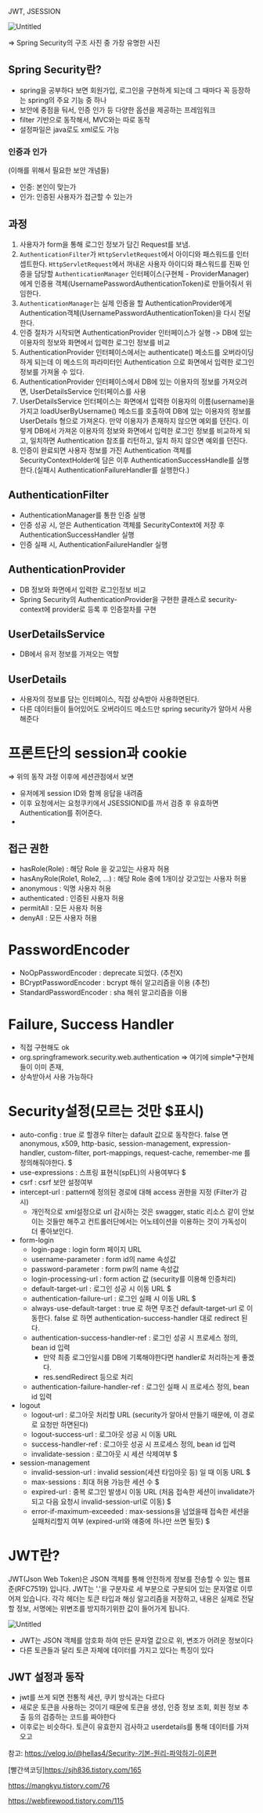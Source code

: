 JWT, JSESSION

![Untitled](https://s3-us-west-2.amazonaws.com/secure.notion-static.com/edd65822-fce7-4b94-a956-830451e180ad/Untitled.png)

⇒ Spring Security의 구조 사진 중 가장 유명한 사진

## Spring Security란?

- spring을 공부하다 보면 회원가입, 로그인을 구현하게 되는데 그 때마다 꼭 등장하는 spring의 주요 기능 중 하나
- 보안에 중점을 둬서, 인증 인가 등 다양한 옵션을 제공하는 프레임워크
- filter 기반으로 동작해서, MVC와는 따로 동작
- 설정파일은 java로도 xml로도 가능

### 인증과 인가

(이해를 위해서 필요한 보안 개념들)

- 인증: 본인이 맞는가
- 인가: 인증된 사용자가 접근할 수 있는가

## 과정

1. 사용자가 form을 통해 로그인 정보가 담긴 Request를 보냄.
2. `AuthenticationFilter`가 `HttpServletRequest`에서 아이디와 패스워드를 인터셉트한다. `HttpServletRequest`에서 꺼내온 사용자 아이디와 패스워드를 진짜 인증을 담당할 `AuthenticationManager` 인터페이스(구현체 - ProviderManager)에게 인증용 객체(UsernamePasswordAuthenticationToken)로 만들어줘서 위임한다.
3. `AuthenticationManager`는 실제 인증을 할 AuthenticationProvider에게 Authentication객체(UsernamePasswordAuthenticationToken)을 다시 전달한다.
4. 인증 절차가 시작되면 AuthenticationProvider 인터페이스가 실행 -> DB에 있는 이용자의 정보와 화면에서 입력한 로그인 정보를 비교
5. AuthenticationProvider 인터페이스에서는 authenticate() 메소드를 오버라이딩 하게 되는데 이 메소드의 파라미터인 Authentication 으로 화면에서 입력한 로그인 정보를 가져올 수 있다.
6. AuthenticationProvider 인터페이스에서 DB에 있는 이용자의 정보를 가져오려면, UserDetailsService 인터페이스를 사용
7. UserDetailsService 인터페이스는 화면에서 입력한 이용자의 이름(username)을 가지고 loadUserByUsername() 메소드를 호출하여 DB에 있는 이용자의 정보를 UserDetails 형으로 가져온다. 만약 이용자가 존재하지 않으면 예외를 던진다. 이렇게 DB에서 가져온 이용자의 정보와 화면에서 입력한 로그인 정보를 비교하게 되고, 일치하면 Authentication 참조를 리턴하고, 일치 하지 않으면 예외를 던진다.
8. 인증이 완료되면 사용자 정보를 가진 Authentication 객체를 SecurityContextHolder에 담은 이후 AuthenticationSuccessHandle를 실행한다.(실패시 AuthenticationFailureHandler를 실행한다.)

## AuthenticationFilter

- AuthenticationManager를 통한 인증 실행
- 인증 성공 시, 얻은 Authentication 객체를 SecurityContext에 저장 후 AuthenticationSuccessHandler 실행
- 인증 실패 시, AuthenticationFailureHandler 실행

## AuthenticationProvider

- DB 정보와 화면에서 입력한 로그인정보 비교
- Spring Security의 AuthenticationProvider을 구현한 클래스로 security-context에 provider로 등록 후 인증절차를 구현

## UserDetailsService

- DB에서 유저 정보를 가져오는 역할

## UserDetails

- 사용자의 정보를 담는 인터페이스, 직접 상속받아 사용하면된다.
- 다른 데이터들이 들어있어도 오버라이드 메소드만 spring security가 알아서 사용해준다

# 프론트단의 session과 cookie

⇒ 위의 동작 과정 이후에 세션관점에서 보면

- 유저에게 session ID와 함께 응답을 내려줌
- 이후 요청에서는 요청쿠키에서 JSESSIONID를 까서 검증 후 유효하면 Authentication를 쥐어준다.
- 

## 접근 권한

- hasRole(Role) : 해당 Role 을 갖고있는 사용자 허용
- hasAnyRole(Role1, Role2, ...) : 해당 Role 중에 1개이상 갖고있는 사용자 허용
- anonymous : 익명 사용자 허용
- authenticated : 인증된 사용자 허용
- permitAll : 모든 사용자 허용
- denyAll : 모든 사용자 허용

# PasswordEncoder

- NoOpPasswordEncoder : deprecate 되었다. (추천X)
- BCryptPasswordEncoder : bcrypt 해쉬 알고리즘을 이용 (추천)
- StandardPasswordEncoder : sha 해쉬 알고리즘을 이용

# Failure, Success Handler

- 직접 구현해도 ok
- org.springframework.security.web.authentication ⇒ 여기에 simple*구현체들이 이미 존재,
- 상속받아서 사용 가능하다

# Security설정(모르는 것만 $표시)

- auto-config : true 로 할경우 filter는 dafault 값으로 동작한다. false 면 anonymous, x509, http-basic, session-management, expression-handler, custom-filter, port-mappings, request-cache, remember-me 를 정의해줘야한다. $
- use-expressions : 스프링 표현식(spEL)의 사용여부다 $
- csrf : csrf 보안 설정여부
- intercept-url : pattern에 정의된 경로에 대해 access 권한을 지정 (Filter가 감시)
  - 개인적으로 xml설정으로 url 감시하는 것은 swagger, static 리소스 같이 안보이는 것들만 해주고 컨트롤러단에서는 어노테이션을 이용하는 것이 가독성이 더 좋아보인다.
- form-login
  - login-page : login form 페이지 URL
  - username-parameter : form id의 name 속성값
  - password-parameter : form pw의 name 속성값
  - login-processing-url : form action 값 (security를 이용해 인증처리)
  - default-target-url : 로그인 성공 시 이동 URL $
  - authentication-failure-url : 로그인 실패 시 이동 URL $
  - always-use-default-target : true 로 하면 무조건 default-target-url 로 이동한다. false 로 하면 authentication-success-handler 대로 redirect 된다.
  - authentication-success-handler-ref : 로그인 성공 시 프로세스 정의, bean id 입력
    - 만약 최종 로그인일시를 DB에 기록해야한다면 handler로 처리하는게 좋겠다.
    - res.sendRedirect 등으로 처리
  - authentication-failure-handler-ref : 로그인 실패 시 프로세스 정의, bean id 입력
- logout
  - logout-url : 로그아웃 처리할 URL (security가 알아서 만들기 때문에, 이 경로로 요청만 하면된다)
  - logout-success-url : 로그아웃 성공 시 이동 URL
  - success-handler-ref : 로그아웃 성공 시 프로세스 정의, bean id 입력
  - invalidate-session : 로그아웃 시 세션 삭제여부 $
- session-management
  - invalid-session-url : invalid session(세션 타임아웃 등) 일 때 이동 URL $
  - max-sessions : 최대 허용 가능한 세션 수 $
  - expired-url : 중복 로그인 발생시 이동 URL (처음 접속한 세션이 invalidate가 되고 다음 요청시 invalid-session-url로 이동) $
  - error-if-maximum-exceeded : max-sessions을 넘었을때 접속한 세션을 실패처리할지 여부 (expired-url와 얘중에 하나만 쓰면 될듯) $

# JWT란?

JWT(Json Web Token)은 JSON 객체를 통해 안전하게 정보를 전송할 수 있는 웹표준(RFC7519) 입니다. JWT는 '.'을 구분자로 세 부분으로 구분되어 있는 문자열로 이루어져 있습니다. 각각 헤더는 토큰 타입과 해싱 알고리즘을 저장하고, 내용은 실제로 전달할 정보, 서명에는 위변조를 방지하기위한 값이 들어가게 됩니다.

![Untitled](https://s3-us-west-2.amazonaws.com/secure.notion-static.com/c2c15354-857d-4f4d-8905-c2ea58f2dab4/Untitled.png)

- JWT는 JSON 객체를 암호화 하여 만든 문자열 값으로 위, 변조가 어려운 정보이다
- 다른 토큰들과 달리 토큰 자체에 데이터를 가지고 있다는 특징이 있다

## JWT 설정과 동작

- jwt를 쓰게 되면 전통적 세션, 쿠키 방식과는 다르다
- 새로운 토큰을 사용하는 것이기 때문에 토큰을 생성, 인증 정보 조회, 회원 정보 추출 등의 검증하는 코드를 짜야한다
- 이후로는 비슷하다. 토큰이 유효한지 검사하고 userdetails를 통해 데이터를 가져오고

참고: https://velog.io/@hellas4/Security-기본-원리-파악하기-이론편

[빨간색코딩]https://sjh836.tistory.com/165

https://mangkyu.tistory.com/76

https://webfirewood.tistory.com/115